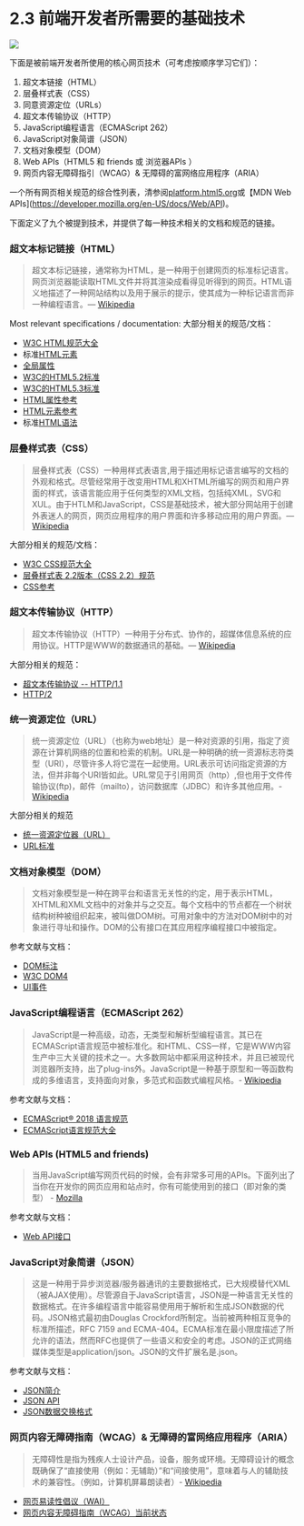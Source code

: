 <!-- 2.3 - Baseline Web Technologies Employed by Front-End Developers -->
# 2.3 前端开发者所需要的基础技术
![](https://frontendmasters.com/books/front-end-handbook/2019/assets/images/web-tech-employed.jpg)
<!-- The following core web technologies are employed by front-end developers (consider learning them in this order): -->
下面是被前端开发者所使用的核心网页技术（可考虑按顺序学习它们）：

<!-- Hyper Text Markup Language (aka HTML) -->
<!-- Cascading Style Sheets (aka CSS) -->
<!-- Uniform Resource Locators (aka URLs) -->
<!-- Hypertext Transfer Protocol (aka HTTP) -->
<!-- JavaScript Programming Language (aka ECMAScript 262) -->
<!-- JavaScript Object Notation (aka JSON) -->
<!-- Document Object Model (aka DOM) -->
<!-- Web APIs (aka HTML5 and friends or Browser APIs) -->
<!-- Web Content Accessibility Guidelines (aka WCAG) & Accessible Rich Internet Applications (aka ARIA) -->
<!-- For a comprehensive list of all web related specifications have a look at platform.html5.org or MDN Web APIs. -->

1. 超文本链接（HTML）
2. 层叠样式表（CSS）
3. 同意资源定位（URLs）
4. 超文本传输协议（HTTP）
5. JavaScript编程语言（ECMAScript 262）
6. JavaScript对象简谱（JSON）
7. 文档对象模型（DOM）
8. Web APIs（HTML5 和 friends 或 浏览器APIs ）
9. 网页内容无障碍指引（WCAG）& 无障碍的富网络应用程序（ARIA）

一个所有网页相关规范的综合性列表，清参阅[platform.html5.org](https://platform.html5.org/)或【MDN Web APIs](https://developer.mozilla.org/en-US/docs/Web/API)。

<!-- The nine technologies just mentioned are defined below along with a link to the relevant documentation and specification for each technology. -->

下面定义了九个被提到技术，并提供了每一种技术相关的文档和规范的链接。

<!-- Hyper Text Markup Language (aka HTML) -->
### 超文本标记链接（HTML）
<!-- HyperText Markup Language, commonly referred to as HTML, is the standard markup language used to create web pages. Web browsers can read HTML files and render them into visible or audible web pages. HTML describes the structure of a website semantically along with cues for presentation, making it a markup language, rather than a programming language. -->
> 超文本标记链接，通常称为HTML，是一种用于创建网页的标准标记语言。网页浏览器能读取HTML文件并将其渲染成看得见听得到的网页。HTML语义地描述了一种网站结构以及用于展示的提示，使其成为一种标记语言而非一种编程语言。— [Wikipedia](https://en.wikipedia.org/wiki/HTML)

Most relevant specifications / documentation:
大部分相关的规范/文档：

<!-- All W3C HTML Spec
The elements of HTML from the Living Standard
Global attributes
HTML 5.2 from W3C
HTML 5.3 from W3C
HTML attribute reference
HTML element reference
The HTML Syntax from the Living Standard -->
- [W3C HTML规范大全](http://www.w3.org/standards/techs/html#w3c_all)
- 标准[HTML元素](https://html.spec.whatwg.org/multipage)
- [全局属性](https://developer.mozilla.org/en-US/docs/Web/HTML/Global_attributes)
- [W3C的HTML5.2标准](https://www.w3.org/TR/2017/REC-html52-20171214/)
- [W3C的HTML5.3标准](http://w3c.github.io/html/)
- [HTML属性参考](https://developer.mozilla.org/en-US/docs/Web/HTML/Attributes)
- [HTML元素参考](https://developer.mozilla.org/en-US/docs/Web/HTML/Element)
- 标准[HTML语法](https://html.spec.whatwg.org/multipage/syntax.html#syntax)

<!-- Cascading Style Sheets (aka CSS) -->
### 层叠样式表（CSS）
<!-- Cascading Style Sheets (CSS) is a style sheet language used for describing the look and formatting of a document written in a markup language. Although most often used to change the style of web pages and user interfaces written in HTML and XHTML, the language can be applied to any kind of XML document, including plain XML, SVG and XUL. Along with HTML and JavaScript, CSS is a cornerstone technology used by most websites to create visually engaging webpages, user interfaces for web applications, and user interfaces for many mobile applications. -->
> 层叠样式表（CSS）一种用样式表语言,用于描述用标记语言编写的文档的外观和格式。尽管经常用于改变用HTML和XHTML所编写的网页和用户界面的样式，该语言能应用于任何类型的XML文档，包括纯XML，SVG和XUL。由于HTLM和JavaScript，CSS是基础技术，被大部分网站用于创建外表迷人的网页，网页应用程序的用户界面和许多移动应用的用户界面。— [Wikipedia](https://en.wikipedia.org/wiki/Cascading_Style_Sheets)

<!-- Most relevant specifications / documentation: -->
大部分相关的规范/文档：

<!-- All W3C CSS Specifications
Cascading Style Sheets Level 2 Revision 2 (CSS 2.2) Specification
CSS reference
Selectors Level 3 -->

- [W3C CSS规范大全](http://www.w3.org/Style/CSS/current-work)
- [层叠样式表 2.2版本（CSS 2.2）规范](https://www.w3.org/TR/CSS22/)
- [CSS参考](https://developer.mozilla.org/en-US/docs/Web/CSS/Reference)

<!-- Hypertext Transfer Protocol (aka HTTP) -->
### 超文本传输协议（HTTP）
<!-- The Hypertext Transfer Protocol (HTTP) is an application protocol for distributed, collaborative, hypermedia information systems. HTTP is the foundation of data communication for the World Wide Web. -->

> 超文本传输协议（HTTP）一种用于分布式、协作的，超媒体信息系统的应用协议。HTTP是WWW的数据通讯的基础。— [Wikipedia](https://en.wikipedia.org/wiki/Hypertext_Transfer_Protocol)

<!-- Most relevant specifications: -->
大部分相关的规范：

<!-- Hypertext Transfer Protocol -- HTTP/1.1 -->
<!-- HTTP/2 -->
- [超文本传输协议 -- HTTP/1.1](https://tools.ietf.org/html/rfc2616)
- [HTTP/2](http://httpwg.org/specs/rfc7540.html)

<!-- Uniform Resource Locators (aka URL) -->
### 统一资源定位（URL）
<!-- A uniform resource locator (URL) (also called a web address) is a reference to a resource that specifies the location of the resource on a computer network and a mechanism for retrieving it. A URL is a specific type of uniform resource identifier (URI), although many people use the two terms interchangeably. A URL implies the means to access an indicated resource, which is not true of every URI. URLs occur most commonly to reference web pages (http), but are also used for file transfer (ftp), email (mailto), database access (JDBC), and many other applications. -->

<!-- — Wikipedia -->
> 统一资源定位（URL）（也称为web地址）是一种对资源的引用，指定了资源在计算机网络的位置和检索的机制。URL是一种明确的统一资源标志符类型（URI），尽管许多人将它混在一起使用。URL表示可访问指定资源的方法，但并非每个URI皆如此。URL常见于引用网页（http）,但也用于文件传输协议(ftp)，邮件（mailto），访问数据库（JDBC）和许多其他应用。- [Wikipedia](https://en.wikipedia.org/wiki/Uniform_Resource_Locator)

<!-- Most relevant specifications: -->
大部分相关的规范

<!-- Uniform Resource Locators (URL)
URL Living Standard -->
- [统一资源定位器（URL）](http://www.w3.org/Addressing/URL/url-spec.txt)
- [URL标准](https://url.spec.whatwg.org/)

<!-- Document Object Model (aka DOM) -->
### 文档对象模型（DOM）

<!-- The Document Object Model (DOM) is a cross-platform and language-independent convention for representing and interacting with objects in HTML, XHTML, and XML documents. The nodes of every document are organized in a tree structure, called the DOM tree. Objects in the DOM tree may be addressed and manipulated by using methods on the objects. The public interface of a DOM is specified in its application programming interface (API). -->

<!-- — Wikipedia -->

> 文档对象模型是一种在跨平台和语言无关性的约定，用于表示HTML，XHTML和XML文档中的对象并与之交互。每个文档中的节点都在一个树状结构树种被组织起来，被叫做DOM树。可用对象中的方法对DOM树中的对象进行寻址和操作。DOM的公有接口在其应用程序编程接口中被指定。

<!-- Most relevant specifications / documentation: -->
参考文献与文档：

<!-- DOM Living Standard
W3C DOM4
UI Events -->

- [DOM标注](https://dom.spec.whatwg.org/)
- [W3C DOM4](https://www.w3.org/TR/domcore/)
- [UI事件](https://www.w3.org/TR/uievents/)

<!-- JavaScript Programming Language (aka ECMAScript 262) -->
### JavaScript编程语言（ECMAScript 262）

<!-- JavaScript is a high level, dynamic, untyped, and interpreted programming language. It has been standardized in the ECMAScript language specification. Alongside HTML and CSS, it is one of the three essential technologies of World Wide Web content production; the majority of websites employ it and it is supported by all modern web browsers without plug-ins. JavaScript is prototype-based with first-class functions, making it a multi-paradigm language, supporting object-oriented, imperative, and functional programming styles. It has an API for working with text, arrays, dates and regular expressions, but does not include any I/O, such as networking, storage or graphics facilities, relying for these upon the host environment in which it is embedded. -->

<!-- — Wikipedia -->

> JavaScript是一种高级，动态，无类型和解析型编程语言。其已在ECMAScript语言规范中被标准化。和HTML、CSS一样，它是WWW内容生产中三大关键的技术之一。大多数网站中都采用这种技术，并且已被现代浏览器所支持，出了plug-ins外。JavaScript是一种基于原型和一等函数构成的多维语言，支持面向对象，多范式和函数式编程风格。- [Wikipedia](https://en.wikipedia.org/wiki/JavaScript)

<!-- Most relevant specifications / documentation: -->
参考文献与文档：

<!-- ECMAScript® 2018 Language Specification
All ECMAScript Language Specifications -->
- [ECMAScript® 2018 语言规范](http://ecma-international.org/ecma-262/9.0/index.html#Title)
- [ECMAScript语言规范大全](https://developer.mozilla.org/en-US/docs/Web/JavaScript/Language_Resources)

<!-- Web APIs (aka HTML5 and friends) -->
### Web APIs (HTML5 and friends)

<!-- When writing code for the Web using JavaScript, there are a great many APIs available. Below is a list of all the interfaces (that is, types of objects) that you may be able to use while developing your Web app or site. -->

<!-- — Mozilla -->
> 当用JavaScript编写网页代码的时候，会有非常多可用的APIs。下面列出了当你在开发你的网页应用和站点时，你有可能使用到的接口（即对象的类型） - [Mozilla](https://developer.mozilla.org/en-US/docs/Web/API)

<!-- Most relevant documentation: -->
参考文献与文档：

<!-- Web API Interfaces -->
- [Web API接口](https://developer.mozilla.org/en-US/docs/Web/API)

<!-- JavaScript Object Notation (aka JSON) -->
### JavaScript对象简谱（JSON）

<!-- It is the primary data format used for asynchronous browser/server communication (AJAJ), largely replacing XML (used by AJAX). Although originally derived from the JavaScript scripting language, JSON is a language-independent data format. Code for parsing and generating JSON data is readily available in many programming languages. The JSON format was originally specified by Douglas Crockford. It is currently described by two competing standards, RFC 7159 and ECMA-404. The ECMA standard is minimal, describing only the allowed grammar syntax, whereas the RFC also provides some semantic and security considerations. The official Internet media type for JSON is application/json. The JSON filename extension is .json.

— Wikipedia -->

> 这是一种用于异步浏览器/服务器通讯的主要数据格式，已大规模替代XML（被AJAX使用）。尽管源自于JavaScript语言，JSON是一种语言无关性的数据格式。在许多编程语言中能容易使用用于解析和生成JSON数据的代码。JSON格式最初由Douglas Crockford所制定。当前被两种相互竞争的标准所描述，RFC 7159 and ECMA-404。ECMA标准在最小限度描述了所允许的语法，然而RFC也提供了一些语义和安全的考虑。JSON的正式网络媒体类型是application/json。JSON的文件扩展名是.json。

<!-- Most relevant specifications: -->
参考文献与文档：

<!-- Introducing JSON
JSON API
The JSON Data Interchange Format -->

- [JSON简介](http://json.org/)
- [JSON API](http://jsonapi.org/)
- [JSON数据交换格式](http://www.ecma-international.org/publications/files/ECMA-ST/ECMA-404.pdf)

<!-- Web Content Accessibility Guidelines (aka WCAG) & Accessible Rich Internet Applications (aka ARIA) -->

### 网页内容无障碍指南（WCAG）& 无障碍的富网络应用程序（ARIA）

<!-- Accessibility refers to the design of products, devices, services, or environments for people with disabilities. The concept of accessible design ensures both “direct access” (i.e., unassisted) and "indirect access" meaning compatibility with a person's assistive technology (for example, computer screen readers).

— Wikipedia -->

> 无障碍性是指为残疾人士设计产品，设备，服务或环境。无障碍设计的概念既确保了“直接使用（例如：无辅助）”和“间接使用”，意味着与人的辅助技术的兼容性。（例如，计算机屏幕朗读者）- [Wikipedia](https://en.wikipedia.org/wiki/JSON)

<!-- Web Accessibility Initiative (WAI)
Web Content Accessibility Guidelines (WCAG) Current Status -->
- [网页易读性倡议（WAI）](https://www.w3.org/WAI/standards-guidelines/)
- [网页内容无障碍指南（WCAG）当前状态](http://www.w3.org/standards/techs/wcag#w3c_all)
